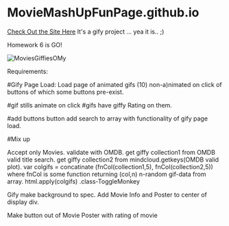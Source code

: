 # MovieMashUpFunPage.github.io
[Check Out the Site Here](https://anap73.github.io/MovieMashUpFunPage.github.io/)
It's a gify project ...  yea it is.. ;)

Homework 6 is GO!

![MoviesGiffiesOMy](https://github.com/aNap73/MovieMashUpFunPage.github.io/blob/master/assets/images/Movie.gif)

Requirements:

#Gify Page Load:
Load page of animated gifs (10) non-a)nimated
on click of buttons of which some buttons pre-exist. 

#gif stills animate on click
#gifs have giffy Rating on them.

#add buttons 
button add search to array with functionality
of gify page load.

#Mix up

Accept only Movies.
validate with OMDB.
get giffy collection1 from OMDB valid title search.
get giffy collection2 from mindcloud.getkeys(OMDB valid plot).
var colgifs = concatinate (fnCol(collection1,5), fnCol(collection2,5))
where fnCol is some function returning (col,n) n-random gif-data from array.
html.apply(colgifs) .class-ToggleMonkey
 
Gify make background to spec. 
Add Movie Info and Poster to center of display div.

Make button out of Movie Poster with rating of movie

